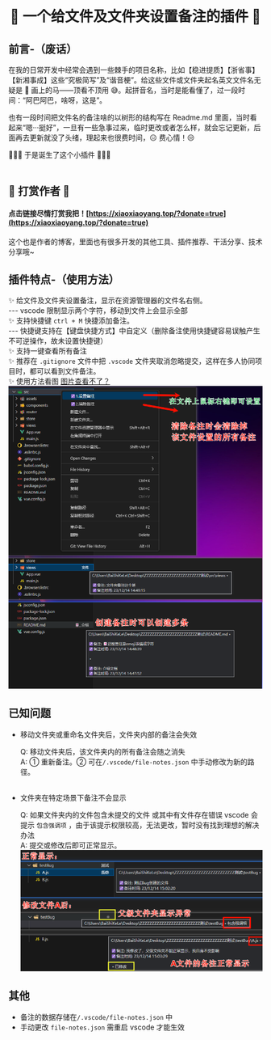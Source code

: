 <div align="center">

# 👻 一个给文件及文件夹设置备注的插件 👻

<div align="left">

## 前言-（废话）

在我的日常开发中经常会遇到一些棘手的项目名称，比如【稳进提质】【浙省事】【新湘事成】这些“究极简写”及“谐音梗”。给这些文件或文件夹起名英文文件名无疑是 🤣 画上的马——顶看不顶用 😅。起拼音名，当时是能看懂了，过一段时间：“阿巴阿巴，啥呀，这是”。

也有一段时间把文件名的备注啥的以树形的结构写在 Readme.md 里面，当时看起来“嗯···挺好”，一旦有一些急事过来，临时更改或者怎么样，就会忘记更新，后面再去更新就没了头绪，理起来也很费时间，😑 费心情！😒

🎉🎉🎉 于是诞生了这个小插件 🎉🎉🎉<br><br>

## 🧧 打赏作者 🧧

#### 点击链接尽情打赏我把！[https://xiaoxiaoyang.top/?donate=true](https://xiaoxiaoyang.top/?donate=true) <br>

这个也是作者的博客，里面也有很多开发的其他工具、插件推荐、干活分享、技术分享哦~
<br>

## 插件特点-（使用方法）

✨ 给文件及文件夹设置备注，显示在资源管理器的文件名右侧。
<br> --- vscode 限制显示两个字符，移动到文件上会显示全部
<br>✨ 支持快捷键 `ctrl + M` 快捷添加备注。
<br> --- 快捷键支持在【键盘快捷方式】中自定义（删除备注使用快捷键容易误触产生不可逆操作，故未设置快捷键）
<br>✨ 支持一键查看所有备注
<br>✨ 推荐在 `.gitignore` 文件中把 `.vscode` 文件夹取消忽略提交，这样在多人协同项目时，都可以看到文件备注。
<br>✨ 使用方法看图 [图片查看不了？](https://marketplace.visualstudio.com/items?itemName=xiaoxiaoyang.remark)
![图片查看不了，通过链接查看https://marketplace.visualstudio.com/items?itemName=xiaoxiaoyang.remark](image/image.png)

## 已知问题

- 移动文件夹或重命名文件夹后，文件夹内部的备注会失效

  Q: 移动文件夹后，该文件夹内的所有备注会随之消失<br>
  A: ① 重新备注。② 可在`/.vscode/file-notes.json` 中手动修改为新的路径。
  <br><br>

- 文件夹在特定场景下备注不会显示

  Q: 如果文件夹内的文件包含未提交的文件 或其中有文件存在错误
  vscode 会提示 `包含强调项` ，由于该提示权限较高，无法更改，暂时没有找到理想的解决办法<br>
  A: 提交或修改后即可正常显示。
  ![图片查看不了，通过链接查看https://marketplace.visualstudio.com/items?itemName=xiaoxiaoyang.remark](image/image1.png)

## 其他

- 备注的数据存储在`/.vscode/file-notes.json` 中
- 手动更改 `file-notes.json` 需重启 vscode 才能生效
